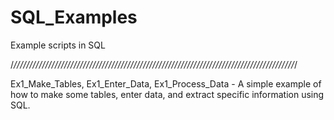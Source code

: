 # SQL_Examples
Example scripts in SQL

/*/////////////////////////////////////////////////////////////////////////////////////////*/



Ex1_Make_Tables, Ex1_Enter_Data, Ex1_Process_Data - A simple example of how to make some tables, enter data, and extract specific information using SQL.
